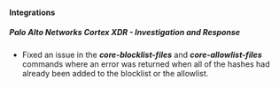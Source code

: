 
#### Integrations

##### Palo Alto Networks Cortex XDR - Investigation and Response

- Fixed an issue in the ***core-blocklist-files*** and ***core-allowlist-files*** commands where an error was returned when all of the hashes had already been added to the blocklist or the allowlist.
